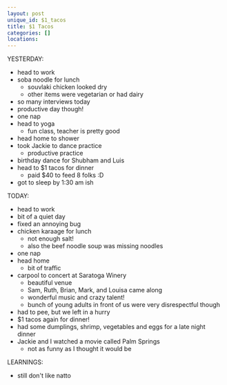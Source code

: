 ```yaml
---
layout: post
unique_id: $1_tacos
title: $1 Tacos
categories: []
locations: 
---
```


YESTERDAY:
* head to work
* soba noodle for lunch
  * souvlaki chicken looked dry
  * other items were vegetarian or had dairy
* so many interviews today
* productive day though!
* one nap
* head to yoga
  * fun class, teacher is pretty good
* head home to shower
* took Jackie to dance practice
  * productive practice
* birthday dance for Shubham and Luis
* head to $1 tacos for dinner
  * paid $40 to feed 8 folks :D
* got to sleep by 1:30 am ish

TODAY:
* head to work
* bit of a quiet day
* fixed an annoying bug
* chicken karaage for lunch
  * not enough salt!
  * also the beef noodle soup was missing noodles
* one nap
* head home
  * bit of traffic
* carpool to concert at Saratoga Winery
  * beautiful venue
  * Sam, Ruth, Brian, Mark, and Louisa came along
  * wonderful music and crazy talent!
  * bunch of young adults in front of us were very disrespectful though
* had to pee, but we left in a hurry
* $1 tacos again for dinner!
* had some dumplings, shrimp, vegetables and eggs for a late night dinner
* Jackie and I watched a movie called Palm Springs
  * not as funny as I thought it would be

LEARNINGS:
* still don't like natto

